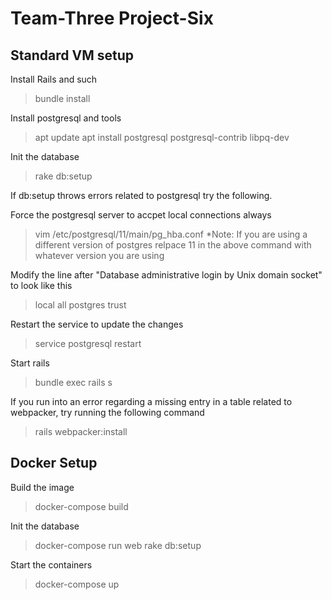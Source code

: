 # Team-Three Project-Six

## Standard VM setup

Install Rails and such
> bundle install

Install postgresql and tools
> apt update
> apt install postgresql postgresql-contrib libpq-dev

Init the database
> rake db:setup

If db:setup throws errors related to postgresql try the following.

Force the postgresql server to accpet local connections always
> vim /etc/postgresql/11/main/pg_hba.conf
*Note: If you are using a different version of postgres relpace 11 in the above command with whatever version you are using

Modify the line after "Database administrative login by Unix domain socket" to look like this
> local   all             postgres                                trust

Restart the service to update the changes
> service postgresql restart

Start rails
> bundle exec rails s

If you run into an error regarding a missing entry in a table related to webpacker, try running the following command
> rails webpacker:install

## Docker Setup
Build the image
> docker-compose build

Init the database
> docker-compose run web rake db:setup

Start the containers
> docker-compose up